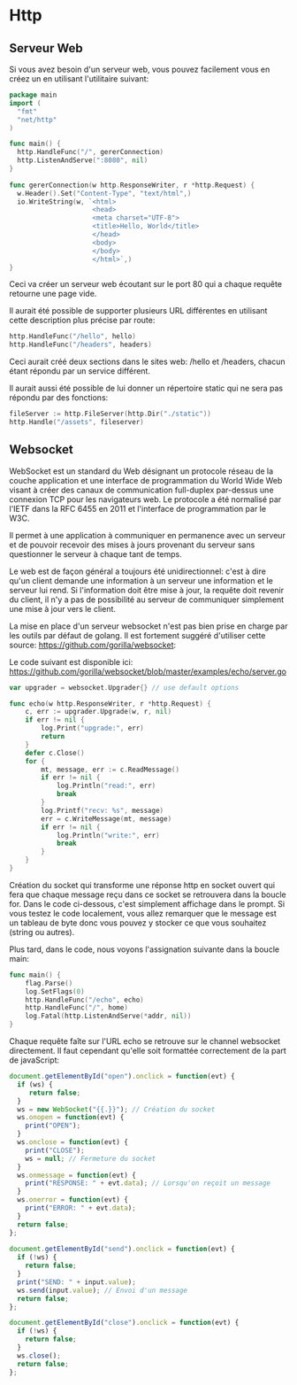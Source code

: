 # Http

## Serveur Web

Si vous avez besoin d'un serveur web, vous pouvez facilement vous en créez un en utilisant l'utilitaire suivant:

```go
package main
import (
  "fmt"
  "net/http"
)

func main() {
  http.HandleFunc("/", gererConnection) 
  http.ListenAndServe(":8080", nil) 
} 
  
func gererConnection(w http.ResponseWriter, r *http.Request) {
  w.Header().Set("Content-Type", "text/html",)
  io.WriteString(w, `<html>
                     <head>
                     <meta charset="UTF-8">
                     <title>Hello, World</title>
                     </head>
                     <body> 
                     </body>
                     </html>`,)
}
```

Ceci va créer un serveur web écoutant sur le port 80 qui a chaque requête retourne une page vide.

Il aurait été possible de supporter plusieurs URL différentes en utilisant cette description plus précise par route:

```go
http.HandleFunc("/hello", hello)
http.HandleFunc("/headers", headers)
```

Ceci aurait créé deux sections dans le sites web: /hello et /headers, chacun étant répondu par un service différent.

Il aurait aussi été possible de lui donner un répertoire static qui ne sera pas répondu par des fonctions:

```go
fileServer := http.FileServer(http.Dir("./static"))
http.Handle("/assets", fileserver)
```

## Websocket

WebSocket est un standard du Web désignant un protocole réseau de la couche application et une interface de programmation du World Wide Web visant à créer des canaux de communication full-duplex par-dessus une connexion TCP pour les navigateurs web. Le protocole a été normalisé par l'IETF dans la RFC 6455 en 2011 et l'interface de programmation par le W3C. 

Il permet à une application à communiquer en permanence avec un serveur et de pouvoir recevoir des mises à jours provenant du serveur sans questionner le serveur à chaque tant de temps.

Le web est de façon général a toujours été unidirectionnel: c'est à dire qu'un client demande une information à un serveur une information et le serveur lui rend. Si l'information doit être mise à jour, la requête doit revenir du client, il n'y a pas de possibilité au serveur de communiquer simplement une mise à jour vers le client.

La mise en place d'un serveur websocket n'est pas bien prise en charge par les outils par défaut de golang. Il est fortement suggéré d'utiliser cette source:  https://github.com/gorilla/websocket:

Le code suivant est disponible ici: 
https://github.com/gorilla/websocket/blob/master/examples/echo/server.go

```go
var upgrader = websocket.Upgrader{} // use default options

func echo(w http.ResponseWriter, r *http.Request) {
	c, err := upgrader.Upgrade(w, r, nil)
	if err != nil {
		log.Print("upgrade:", err)
		return
	}
	defer c.Close()
	for {
		mt, message, err := c.ReadMessage()
		if err != nil {
			log.Println("read:", err)
			break
		}
		log.Printf("recv: %s", message)
		err = c.WriteMessage(mt, message)
		if err != nil {
			log.Println("write:", err)
			break
		}
	}
}
```

Création du socket qui transforme une réponse http en socket ouvert qui fera que chaque message reçu dans ce socket se retrouvera dans la boucle for. Dans le code ci-dessous, c'est simplement affichage dans le prompt. Si vous testez le code localement, vous allez remarquer que le message est un tableau de byte donc vous pouvez y stocker ce que vous souhaitez (string ou autres). 

Plus tard, dans le code, nous voyons l'assignation suivante dans la boucle main:

```go
func main() {
	flag.Parse()
	log.SetFlags(0)
	http.HandleFunc("/echo", echo)
	http.HandleFunc("/", home)
	log.Fatal(http.ListenAndServe(*addr, nil))
}
```

Chaque requête faîte sur l'URL echo se retrouve sur le channel websocket directement. Il faut cependant qu'elle soit formattée correctement de la part de javaScript:

```js
document.getElementById("open").onclick = function(evt) {
  if (ws) {
     return false;
  }
  ws = new WebSocket("{{.}}"); // Création du socket
  ws.onopen = function(evt) {
    print("OPEN");
  }
  ws.onclose = function(evt) {
    print("CLOSE");
    ws = null; // Fermeture du socket
  }
  ws.onmessage = function(evt) {
    print("RESPONSE: " + evt.data); // Lorsqu'on reçoit un message
  }
  ws.onerror = function(evt) {
    print("ERROR: " + evt.data);
  }
  return false;
};
  
document.getElementById("send").onclick = function(evt) {
  if (!ws) {
    return false;
  }
  print("SEND: " + input.value);
  ws.send(input.value); // Envoi d'un message
  return false;
};

document.getElementById("close").onclick = function(evt) {
  if (!ws) {
    return false;
  }
  ws.close();
  return false;
};
```